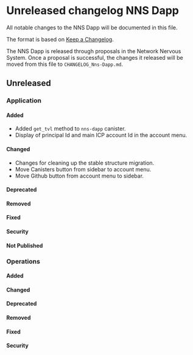 # Unreleased changelog NNS Dapp

All notable changes to the NNS Dapp will be documented in this file.

The format is based on [Keep a Changelog](https://keepachangelog.com/en/1.0.0/).

The NNS Dapp is released through proposals in the Network Nervous System. Once a
proposal is successful, the changes it released will be moved from this file to
`CHANGELOG_Nns-Dapp.md`.

## Unreleased

### Application

#### Added

- Added `get_tvl` method to `nns-dapp` canister.
- Display of principal Id and main ICP account Id in the account menu.

#### Changed

- Changes for cleaning up the stable structure migration.
- Move Canisters button from sidebar to account menu.
- Move Github button from account menu to sidebar.

#### Deprecated

#### Removed

#### Fixed

#### Security

#### Not Published

### Operations

#### Added

#### Changed

#### Deprecated

#### Removed

#### Fixed

#### Security
